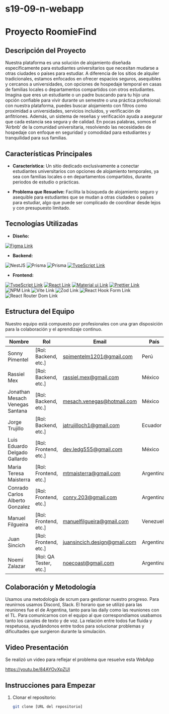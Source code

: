 # s19-09-n-webapp

# Proyecto RoomieFind

## Descripción del Proyecto

Nuestra plataforma es una solución de alojamiento diseñada específicamente para estudiantes universitarios que necesitan mudarse a otras ciudades o países para estudiar. A diferencia de los sitios de alquiler tradicionales, estamos enfocados en ofrecer espacios seguros, asequibles y cercanos a universidades, con opciones de hospedaje temporal en casas de familias locales o departamentos compartidos con otros estudiantes.
Imagina que eres un estudiante o un padre buscando para tu hijo una opción confiable para vivir durante un semestre o una práctica profesional: con nuestra plataforma, puedes buscar alojamiento con filtros como proximidad a universidades, servicios incluidos, y verificación de anfitriones. Además, un sistema de reseñas y verificación ayuda a asegurar que cada estancia sea segura y de calidad.
En pocas palabras, somos el ‘Airbnb’ de la comunidad universitaria, resolviendo las necesidades de hospedaje con enfoque en seguridad y comodidad para estudiantes y tranquilidad para sus familias.

## Características Principales
- **Característica:** Un sitio dedicado exclusivamente a conectar estudiantes universitarios con opciones de alojamiento temporales, ya sea con familias locales o en departamentos compartidos, durante periodos de estudio o prácticas.

- **Problema que Resuelve:** Facilita la búsqueda de alojamiento seguro y asequible para estudiantes que se mudan a otras ciudades o países para estudiar, algo que puede ser complicado de coordinar desde lejos y con presupuesto limitado. 
  
## Tecnologías Utilizadas

- **Diseño:**
  
[![Figma Link](https://img.shields.io/badge/Figma-F24E1E?style=for-the-badge&logo=figma&logoColor=white 'Figma Link')](https://www.figma.com/files/recents-and-sharing?fuid=1121329785337751851)

- **Backend:**
  
![NestJS](https://img.shields.io/badge/nestjs-%23E0234E.svg?style=for-the-badge&logo=nestjs&logoColor=white)
![Prisma](https://img.shields.io/badge/prisma-000.svg?style=for-the-badge&logo=prisma&logoColor=white)
![Prisma](https://img.shields.io/badge/postgresql-4169E1.svg?style=for-the-badge&logo=postgresql&logoColor=white)
[![TypeScript Link](https://img.shields.io/badge/TypeScript-007ACC?style=for-the-badge&logo=typescript&logoColor=white 'TypeScript Link')](https://www.typescriptlang.org/)

- **Frontend:**
  
[![TypeScript Link](https://img.shields.io/badge/TypeScript-007ACC?style=for-the-badge&logo=typescript&logoColor=white 'TypeScript Link')](https://www.typescriptlang.org/)
[![React Link](https://img.shields.io/badge/React-20232A?style=for-the-badge&logo=react&logoColor=61DAFB 'React Link')](https://react.dev/)
[![Material ui Link](https://img.shields.io/badge/MUI-%230081CB.svg?style=for-the-badge&logo=mui&logoColor=white)](https://mui.com/material-ui/all-components/)
[![Prettier Link](https://img.shields.io/badge/prettier-1A2C34?style=for-the-badge&logo=prettier&logoColor=F7BA3E 'Prettier Link')](https://prettier.io/)
![NPM Link](https://img.shields.io/badge/NPM-%23CB3837.svg?style=for-the-badge&logo=npm&logoColor=white 'NPM Link')
![Vite Link](https://img.shields.io/badge/vite-%23646CFF.svg?style=for-the-badge&logo=vite&logoColor=white 'Vite Link')
![Zod Link](https://img.shields.io/badge/zod-%233068b7.svg?style=for-the-badge&logo=zod&logoColor=white 'Zod Link')
![React Hook Form Link](https://img.shields.io/badge/React%20Hook%20Form-%23EC5990.svg?style=for-the-badge&logo=reacthookform&logoColor=white)
![React Router Dom Link](https://img.shields.io/badge/React_Router-CA4245?style=for-the-badge&logo=react-router&logoColor=white)

## Estructura del Equipo
Nuestro equipo está compuesto por profesionales con una gran disposición para la colaboración y el aprendizaje continuo.

| Nombre             | Rol                 | Email              |    País           |
|--------------------|---------------------|--------------------|-------------------|
| Sonny Pimentel     | [Rol: Backend, etc.] | spimentelm1201@gmail.com            | Perú |
| Rassiel Mex        | [Rol:  Backend, etc.] | rassiel.mex@gmail.com            | México |
| Jonathan Mesach Venegas Santana       | [Rol:  Backend, etc.] | mesach.venegas@hotmail.com           | México |
| Jorge Trujillo         | [Rol: Backend, etc.] | jatrujilloch1@gmail.com           | Ecuador |
| Luis Eduardo Delgado Gallardo         | [Rol: Frontend, etc.] | dev.ledg555@gmail.com            | México |
| Maria Teresa Maisterra         | [Rol: Frontend, etc.] | mtmaisterra@gmail.com           | Argentina |
| Conrado Carlos Alberto Gonzalez         | [Rol: Frontend, etc.] | conry.203@gmail.com           | Argentina |
| Manuel Filgueira         | [Rol: Frontend,  etc.] | manuelfilgueira@gmail.com           | Venezuela |
| Juan Sincich         | [Rol: Frontend, etc.] | juansincich.design@gmail.com            | Argentina |
| Noemí Zalazar         | [Rol: QA Tester, etc.] | noecoast@gmail.com            | Argentina |



## Colaboración y Metodología
Usamos una metodología de scrum para gestionar nuestro progreso. Para reunirnos usamos Discord, Slack. El horario que se utilizó para las reuniones fue el de Argentina, tanto para las daily como las reuniones con el TL. Para comunicarnos con el equipo al que correspondiamos usabamos tanto los canales de texto y de voz. La relación entre todos fue fluida y respetuosa, ayudándonos entre todos para solucionar problemas y dificultades que surgieron durante la simulación.

## Video Presentación

Se realizó un video para reflejar el problema que resuelve esta WebApp

https://youtu.be/84AYOvXpZUI



## Instrucciones para Empezar
1. Clonar el repositorio:
   ```bash
   git clone [URL del repositorio]
